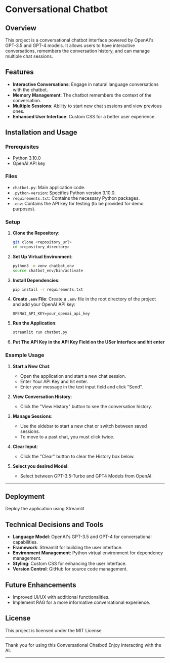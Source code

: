 # Conversational Chatbot

## Overview
This project is a conversational chatbot interface powered by OpenAI's GPT-3.5 and GPT-4 models. It allows users to have interactive conversations, remembers the conversation history, and can manage multiple chat sessions.

## Features
- **Interactive Conversations**: Engage in natural language conversations with the chatbot.
- **Memory Management**: The chatbot remembers the context of the conversation.
- **Multiple Sessions**: Ability to start new chat sessions and view previous ones.
- **Enhanced User Interface**: Custom CSS for a better user experience.

## Installation and Usage

### Prerequisites
- Python 3.10.0
- OpenAI API key

### Files
- `chatbot.py`: Main application code.
- `.python-version`: Specifies Python version 3.10.0.
- `requirements.txt`: Contains the necessary Python packages.
- `.env`: Contains the API key for testing (to be provided for demo purposes).

### Setup

1. **Clone the Repository**:
    ```sh
    git clone <repository_url>
    cd <repository_directory>
    ```

2. **Set Up Virtual Environment**:
    ```sh
    python3 -m venv chatbot_env
    source chatbot_env/bin/activate
    ```

3. **Install Dependencies**:
    ```sh
    pip install -r requirements.txt
    ```

4. **Create `.env` File**:
    Create a `.env` file in the root directory of the project and add your OpenAI API key:
    ```env
    OPENAI_API_KEY=your_openai_api_key
    ```

5. **Run the Application**:
    ```sh
    streamlit run chatbot.py
    ```

6. **Put The API Key in the API Key Field on the USer Interface and hit enter**

 ### Example Usage

1. **Start a New Chat**:
    - Open the application and start a new chat session.
    - Enter Your API Key and hit enter.
    - Enter your message in the text input field and click "Send".

2. **View Conversation History**:
    - Click the "View History" button to see the conversation history.

3. **Manage Sessions**:
    - Use the sidebar to start a new chat or switch between saved sessions.
    - To move to a past chat, you must click twice.

4. **Clear Input**:
    - Click the "Clear" button to clear the History box below.

5. **Select you desired Model**:
   - Select between GPT-3.5-Turbo and GPT4 Models from OpenAI.

---

## Deployment
Deploy the application using Streamlit

## Technical Decisions and Tools
- **Language Model**: OpenAI's GPT-3.5 and GPT-4 for conversational capabilities.
- **Framework**: Streamlit for building the user interface.
- **Environment Management**: Python virtual environment for dependency management.
- **Styling**: Custom CSS for enhancing the user interface.
- **Version Control**: GitHub for source code management.

## Future Enhancements
- Improved UI/UX with additional functionalities.
- Implement RAG for a more informative conversational experience.

## License
This project is licensed under the MIT License 



---

Thank you for using this Conversational Chatbot! Enjoy interacting with the AI.

---


